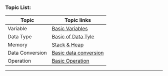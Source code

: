 ### Topic List:

| Topic     | Topic links                      |
| --------- | -------------------------------- |
| Variable  | [Basic Variables](01_variables.md)    |
| Data Type | [Basic of Data Tyle](02_datatype.md) |
| Memory     | [Stack & Heap](03_Memory.md)        |
| Data Conversion    | [Basic data conversion](04_conversion.md)        |
| Operation   | [Basic Operation](05_oprasions.md)        |

---


